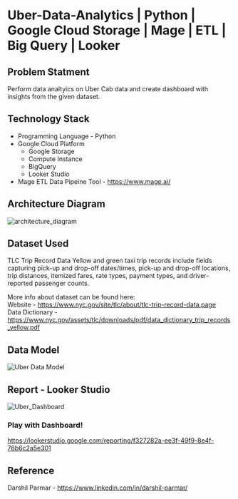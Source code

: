 # Uber-Data-Analytics | Python | Google Cloud Storage | Mage | ETL | Big Query | Looker

## Problem Statment  
Perform data analtyics on Uber Cab data and create dashboard with insights from the given dataset.

## Technology Stack  
- Programming Language - Python  
- Google Cloud Platform  
  - Google Storage
  - Compute Instance
  - BigQuery
  - Looker Studio  
- Mage ETL Data Pipeine Tool - https://www.mage.ai/
  

## Architecture Diagram 
![architecture_diagram](https://github.com/sahilsangani98/Uber-Data-Analytics/assets/25523533/ba23cc1a-95f5-4ca6-8557-6ca626219fdc)


## Dataset Used 
TLC Trip Record Data Yellow and green taxi trip records include fields capturing pick-up and drop-off dates/times, pick-up and drop-off locations, trip distances, itemized fares, rate types, payment types, and driver-reported passenger counts.

More info about dataset can be found here:  
Website - https://www.nyc.gov/site/tlc/about/tlc-trip-record-data.page  
Data Dictionary - https://www.nyc.gov/assets/tlc/downloads/pdf/data_dictionary_trip_records_yellow.pdf

## Data Model 
![Uber Data Model](https://github.com/sahilsangani98/Uber-Data-Analytics/assets/25523533/3075d211-b515-443f-8ca8-c2d73ca43aae)


## Report - Looker Studio 
![Uber_Dashboard](https://github.com/sahilsangani98/Uber-Data-Analytics/assets/25523533/80cd880b-f997-448d-b19f-4482723fbb6c)

### Play with Dashboard!
https://lookerstudio.google.com/reporting/f327282a-ee3f-49f9-8e4f-76b6c2a5e301


## Reference  
Darshil Parmar - https://www.linkedin.com/in/darshil-parmar/
